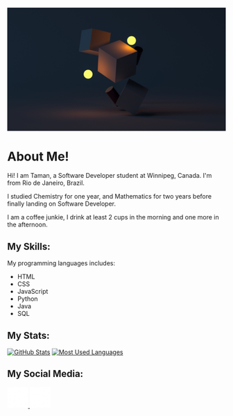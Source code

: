 ![background image](./assets/image/git-hub-bg.jpg 'background image')

# About Me!
Hi! I am Taman, a Software Developer student at Winnipeg, Canada. I'm from
Rio de Janeiro, Brazil.

I studied Chemistry for one year, and Mathematics for two years before finally
landing on Software Developer.

I am a coffee junkie, I drink at least 2 cups in the morning and one more in the
afternoon.

## My Skills:
My programming languages includes:
* HTML
* CSS
* JavaScript
* Python
* Java
* SQL

## My Stats:
[![GitHub Stats](https://github-readme-stats.vercel.app/api?username=tamanchichan)](https://github.com/tamanchichan)
[![Most Used Languages](https://github-readme-stats.vercel.app/api/top-langs/?username=tamanchichan)](https://github.com/tamanchichan)

## My Social Media:
<a href='https://www.linkedin.com/in/tamanchichan/'>
  <img src='./assets/image/linkedin-logo.png' alt='Linkedin Logo'>
</a>
<a href='https://www.instagram.com/tamanchichan/'>
  <img src='./assets/image/instagram-logo.png' alt='Instagram Logo'>
</a>